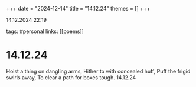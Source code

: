 +++
date = "2024-12-14"
title = "14.12.24"
themes = []
+++

14.12.2024 22:19

tags: #personal
links: [[poems]]

# 14.12.24

Hoist a thing on dangling arms,
Hither to with concealed huff,
Puff the frigid swirls away,
To clear a path for boxes tough.
14.12.24

